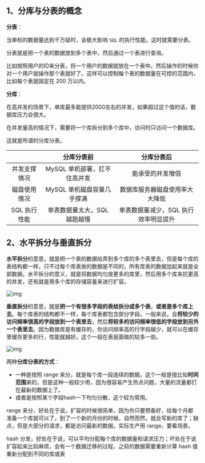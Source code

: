 ## 1、分库与分表的概念

**分表**：

当单标的数据量达到千万级时，会极大影响 `SQL` 的执行性能。这时就需要分表。

分表就是把一个表的数据放到多个表中，然后通过一个表进行查询。

比如按照用户的ID来分表，将一个用户的数据就放在一个表中。然后操作的时候你对一个用户就操作那个表就好了。这样可以控制每个表的数据量在可控的范围内，比如每个表就固定在 200 万以内。

**分库**：

在高并发的场景下，单库最多能提供2000左右的并发，如果超过这个值的话，数据库压力会很大。

在并发量高的情况下，需要将一个库拆分到多个库中，访问时只访问一个数据库。

这就是所谓的分库分表。

|              |          分库分表前          |              分库分表后              |
| :----------: | :--------------------------: | :----------------------------------: |
| 并发支撑情况 | MySQL 单机部署，扛不住高并发 |           能承受的并发增倍           |
| 磁盘使用情况 |  MySQL 单机磁盘容量几乎撑满  |    数据库服务器磁盘使用率大大降低    |
| SQL 执行性能 | 单表数据量太大，SQL 越跑越慢 | 单表数据量减少，SQL 执行效率明显提升 |

## 2、水平拆分与垂直拆分

**水平拆分**的意思，就是把一个表的数据给弄到多个库的多个表里去，但是每个库的表结构都一样，只不过每个库表放的数据是不同的，所有库表的数据加起来就是全部数据。水平拆分的意义，就是将数据均匀放更多的库里，然后用多个库来抗更高的并发，还有就是用多个库的存储容量来进行扩容。

![img](https://img.zxdmy.com/2022/202208192050519.webp)

**垂直拆分**的意思，就是**把一个有很多字段的表给拆分成多个表**，**或者是多个库上去**。每个库表的结构都不一样，每个库表都包含部分字段。一般来说，会**将较少的访问频率很高的字段放到一个表里去**，然后**将较多的访问频率很低的字段放到另外一个表里去**。因为数据库是有缓存的，你访问频率高的行字段越少，就可以在缓存里缓存更多的行，性能就越好。这个一般在表层面做的较多一些。

![img](https://img.zxdmy.com/2022/202208192050609.webp)

两种**分库分表的方式**：

- 一种是按照 range 来分，就是每个库一段连续的数据，这个一般是按比如**时间范围**来的，但是这种一般较少用，因为很容易产生热点问题，大量的流量都打在最新的数据上了。
- 或者是按照某个字段hash一下均匀分散，这个较为常用。

range 来分，好处在于说，扩容的时候很简单，因为你只要预备好，给每个月都准备一个库就可以了，到了一个新的月份的时候，自然而然，就会写新的库了；缺点，但是大部分的请求，都是访问最新的数据。实际生产用 range，要看场景。

hash 分发，好处在于说，可以平均分配每个库的数据量和请求压力；坏处在于说扩容起来比较麻烦，会有一个数据迁移的过程，之前的数据需要重新计算 hash 值重新分配到不同的库或表